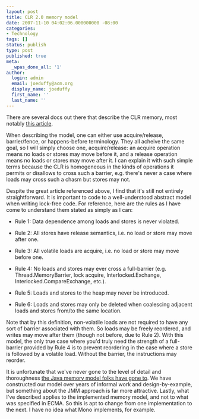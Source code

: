 ```yaml
---
layout: post
title: CLR 2.0 memory model
date: 2007-11-10 04:02:06.000000000 -08:00
categories:
- Technology
tags: []
status: publish
type: post
published: true
meta:
  _wpas_done_all: '1'
author:
  login: admin
  email: joeduffy@acm.org
  display_name: joeduffy
  first_name: ''
  last_name: ''
---
```

There are several docs out there that describe the CLR memory, most notably [this
article](http://msdn.microsoft.com/msdnmag/issues/05/10/MemoryModels/).

When describing the model, one can either use acquire/release, barrier/fence, or
happens-before terminology.  They all acheive the same goal, so I will simply
choose one, acquire/release: an acquire operation means no loads or stores may move
before it, and a release operation means no loads or stores may move after it.
I can explain it with such simple terms because the CLR is homogeneous in the kinds
of operations it permits or disallows to cross such a barrier, e.g. there's never
a case where loads may cross such a chasm but stores may not.

Despite the great article referenced above, I find that it's still not entirely
straightforward.  It is important to code to a well-understood abstract
model when writing lock-free code.  For reference, here are the rules as
I have come to understand them stated as simply as I can:

- Rule 1: Data dependence among loads and stores is never violated.

- Rule 2: All stores have release semantics, i.e. no load or store may move after
one.

- Rule 3: All volatile loads are acquire, i.e. no load or store may move before one.

- Rule 4: No loads and stores may ever cross a full-barrier (e.g. Thread.MemoryBarrier,
lock acquire, Interlocked.Exchange, Interlocked.CompareExchange, etc.).

- Rule 5: Loads and stores to the heap may never be introduced.

- Rule 6: Loads and stores may only be deleted when coalescing adjacent loads and
stores from/to the same location.

Note that by this definition, non-volatile loads are not required to have any sort
of barrier associated with them.  So loads may be freely reordered, and
writes may move after them (though not before, due to Rule 2).  With this
model, the only true case where you'd truly need the strength of a full-barrier
provided by Rule 4 is to prevent reordering in the case where a store
is followed by a volatile load.  Without the barrier, the instructions may reorder.

It is unfortunate that we've never gone to the level of detail and thoroughness
[the Java memory model folks have gone to](http://www.cs.umd.edu/~pugh/java/memoryModel/).
We have constructed our model over years of informal work and design-by-example,
but something about the JMM approach is far more attractive.  Lastly, what
I've described applies to the implemented memory model, and not to what was specified
in ECMA.  So this is apt to change from one implementation to the next.
I have no idea what Mono implements, for example.

